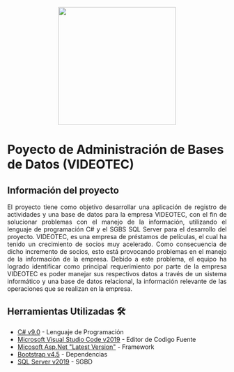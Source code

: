 <p align="center">
    <img src="https://res.cloudinary.com/decmjzeya/image/upload/c_scale,h_236/v1602100223/images_uxidjz.png" width="270"></a>
</p>

# Poyecto de Administración de Bases de Datos (VIDEOTEC)

## Información del proyecto
<p align="justify">
    El proyecto tiene como objetivo desarrollar una aplicación de registro de actividades y una base de datos 
    para la empresa VIDEOTEC, con el fin de solucionar problemas con el manejo de la información, utilizando el lenguaje de programación C# 
    y el SGBS SQL Server para el desarrollo del proyecto. VIDEOTEC, es una empresa de préstamos de películas, el cual ha tenido un crecimiento de socios muy acelerado. 
    Como consecuencia de dicho incremento de socios, esto está provocando problemas en el manejo de la información de la empresa. Debido a este problema, 
    el equipo ha logrado identificar como principal requerimiento por parte de la empresa VIDEOTEC es poder manejar sus respectivos datos a través de un sistema informático
    y una base de datos relacional, la información relevante de las operaciones que se realizan en la empresa.    
</p>

## Herramientas Utilizadas 🛠️
*  [C# v9.0](https://docs.microsoft.com/es-es/dotnet/csharp/whats-new/csharp-9) - Lenguaje de Programación
*  [Microsoft Visual Studio Code v2019](https://visualstudio.microsoft.com/es/vs/) - Editor de Codigo Fuente
*  [Micosoft Asp.Net "Latest Version"](https://dotnet.microsoft.com/apps/aspnet) - Framework
*  [Bootstrap v4.5](https://getbootstrap.com/docs/4.5/getting-started/introduction/) - Dependencias
*  [SQL Server v2019](https://www.microsoft.com/en-us/sql-server/sql-server-2019) - SGBD
